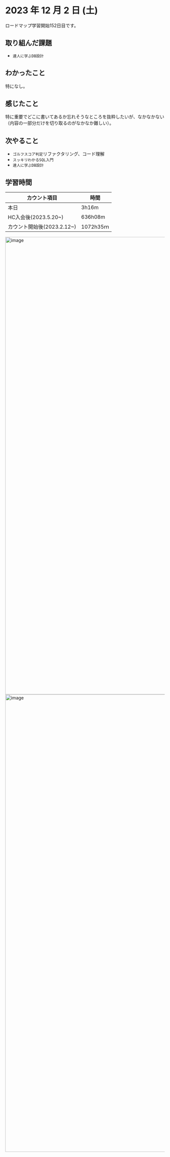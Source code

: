 # 2023 年 12 月 2 日 (土)
ロードマップ学習開始152日目です。

## 取り組んだ課題
- `達人に学ぶDB設計`


## わかったこと
特になし。


## 感じたこと
特に重要でどこに書いてあるか忘れそうなところを抜粋したいが、なかなかない（内容の一部分だけを切り取るのがなかなか難しい）。


## 次やること
- `ゴルフスコア判定`リファクタリング、コード理解
- `スッキリわかるSQL入門`
- `達人に学ぶDB設計`


## 学習時間
|カウント項目|時間|
|----|----|
|本日|3h16m|
|HC入会後(2023.5.20~)|636h08m|
|カウント開始後(2023.2.12~)|1072h35ｍ|


<img width="1440" alt="image" src="https://github.com/yokoyamamn/daily_report/assets/94735931/21c49e90-5e2a-41f3-80ad-381672ed66a1">
<img width="1440" alt="image" src="https://github.com/yokoyamamn/daily_report/assets/94735931/f0b7b6ea-4f42-4337-86d4-9ba2d7882102">

